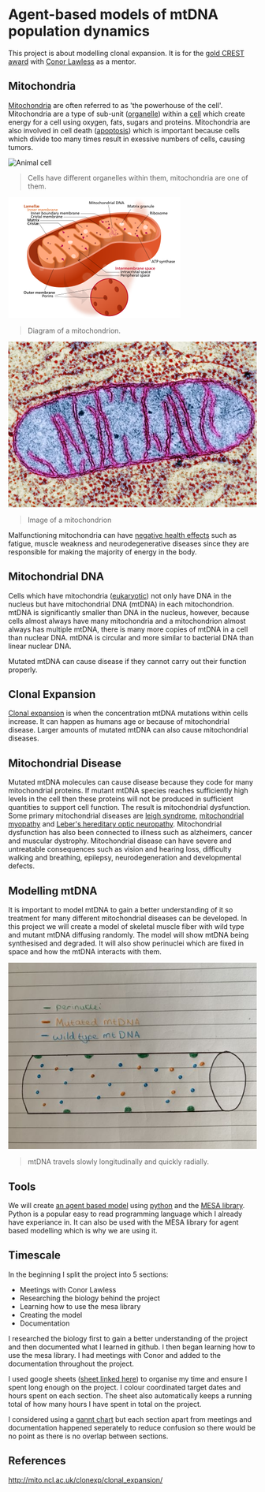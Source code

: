 # Agent-based models of mtDNA population dynamics
This project is about modelling clonal expansion. It is for the [gold CREST award](https://www.crestawards.org/crest-gold) with [Conor Lawless](https://www.ncl.ac.uk/medical-sciences/people/profile/conorlawless.html) as a mentor.

## Mitochondria
[Mitochondria](https://en.wikipedia.org/wiki/Mitochondrion) are often referred to as 'the powerhouse of the cell'. Mitochondria are a type of sub-unit ([organelle](https://en.wikipedia.org/wiki/Organelle)) within a [cell](https://en.wikipedia.org/wiki/Cell_(biology)) which create energy for a cell using oxygen, fats, sugars and proteins. Mitochondria are also involved in cell death ([apoptosis](https://en.wikipedia.org/wiki/Apoptosis)) which is important because cells which divide too many times result in exessive numbers of cells, causing tumors.

![Animal cell](https://upload.wikimedia.org/wikipedia/commons/4/48/Animal_cell_structure_en.svg)

> Cells have different organelles within them, mitochondria are one of them.

![Mitochondria](images/Mitochondrion_structure.png)

> Diagram of a mitochondrion.

![mitochondrion](images/mitochondrion.webp)

> Image of a mitochondrion

Malfunctioning mitochondria can have [negative health effects](https://www.umdf.org/what-is-mitochondrial-disease-2/0) such as fatigue, muscle weakness and neurodegenerative diseases since they are responsible for making the majority of energy in the body.

## Mitochondrial DNA
Cells which have mitochondria ([eukaryotic](https://biologydictionary.net/eukaryotic-cell/)) not only have DNA in the nucleus but have mitochondrial DNA (mtDNA) in each mitochondrion. mtDNA is significantly smaller than DNA in the nucleus, however, because cells almost always have many mitochondria and a mitochondrion almost always has multiple mtDNA, there is many more copies of mtDNA in a cell than nuclear DNA. mtDNA is circular and more similar to bacterial DNA than linear nuclear DNA.

Mutated mtDNA can cause disease if they cannot carry out their function properly.

## Clonal Expansion
[Clonal expansion](https://royalsocietypublishing.org/doi/10.1098/rsob.200061) is when the concentration mtDNA mutations within cells increase. It can happen as humans age or because of mitochondrial disease. Larger amounts of mutated mtDNA can also cause mitochondrial diseases.

## Mitochondrial Disease
Mutated mtDNA molecules can cause disease because they code for many mitochondrial proteins.  If mutant mtDNA species reaches sufficiently high levels in the cell then these proteins will not be produced in sufficient quantities to support cell function. The result is mitochondrial dysfunction. Some primary mitochondrial diseases are [leigh syndrome](https://en.wikipedia.org/wiki/Leigh_syndrome), [mitochondrial myopathy](https://en.wikipedia.org/wiki/Mitochondrial_myopathy) and [Leber's hereditary optic neuropathy](https://en.wikipedia.org/wiki/Leber%27s_hereditary_optic_neuropathy). Mitochondrial dysfunction has also been connected to illness such as alzheimers, cancer and muscular dystrophy. Mitochondrial disease can have severe and untreatable consequences such as vision and hearing loss, difficulty walking and breathing, epilepsy, neurodegeneration and developmental defects.

## Modelling mtDNA
It is important to model mtDNA to gain a better understanding of it so treatment for many different mitochondrial diseases can be developed. In this project we will create a model of skeletal muscle fiber with wild type and mutant mtDNA diffusing randomly. The model will show mtDNA being synthesised and degraded. It will also show perinuclei which are fixed in space and how the mtDNA interacts with them.

![skeletal muscle fiber](images/skeletal_muscle_fiber_d.jpg)
> mtDNA travels slowly longitudinally and quickly radially.

## Tools
We will create [an agent based model](https://en.wikipedia.org/wiki/Agent-based_model) using [python](https://www.python.org/) and the [MESA library](https://mesa.readthedocs.io/en/stable/). Python is a popular easy to read programming language which I already have experiance in. It can also be used with the MESA library for agent based modelling which is why we are using it.

## Timescale

In the beginning I split the project into 5 sections:
- Meetings with Conor Lawless
- Researching the biology behind the project
- Learning how to use the mesa library
- Creating the model
- Documentation

I researched the biology first to gain a better understanding of the project and then documented what I learned in github. I then began learning how to use the mesa library. I had meetings with Conor and added to the documentation throughout the project. 

I used google sheets ([sheet linked here](https://docs.google.com/spreadsheets/d/1H-vyV8cI5vYHMRJBZxGlX5kHtQQPEzIrgFyDWQjZb1U/edit?usp=sharing)) to organise my time and ensure I spent long enough on the project. I colour coordinated target dates and hours spent on each section. The sheet also automatically keeps a running total of how many hours I have spent in total on the project.

I considered using a [gannt chart](https://en.wikipedia.org/wiki/Gantt_chart) but each section apart from meetings and documentation happened seperately to reduce confusion so there would be no point as there is no overlap between sections.



## References
http://mito.ncl.ac.uk/clonexp/clonal_expansion/




